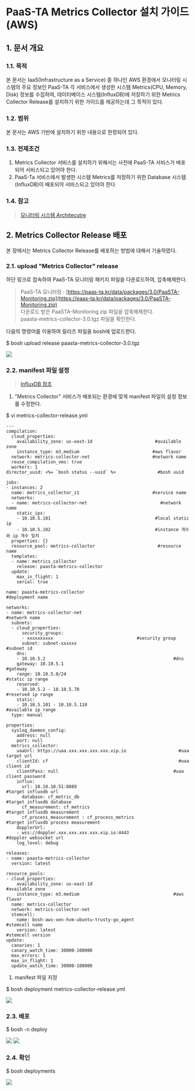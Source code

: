 # PaaS-TA Metrics Collector 설치 가이드\(AWS\)

## 1. 문서 개요

### 1.1. 목적

본 문서는 IaaS\(Infrastructure as a Service\) 중 하나인 AWS 환경에서 모니터링 시스템의 주요 정보인 PaaS-TA 각 서비스에서 생성한 시스템 Metrics\(CPU, Memory, Disk\) 정보를 수집하여, 데이터베이스 시스템\(InfluxDB\)에 저장하기 위한 Metrics Collector Release를 설치하기 위한 가이드를 제공하는데 그 목적이 있다.

### 1.2. 범위

본 문서는 AWS 기반에 설치하기 위한 내용으로 한정되어 있다.

### 1.3. 전제조건

1. Metrics Collector 서비스를 설치하기 위해서는 사전에 PaaS-TA 서비스가 배포되어 서비스되고 있어야 한다.
2. PaaS-Ta 서비스에서 발생한 시스템 Metrics를 저장하기 위한 Database 시스템\(InfluxDB\)이 배포되어 서비스되고 있어야 한다

### 1.4. 참고

> [모니터링 시스템 Architecutre](https://github.com/PaaS-TA/Guide-3.0-Penne-/blob/master/Install-Guide/monitoring/PaaS-TA%20%EB%AA%A8%EB%8B%88%ED%84%B0%EB%A7%81%20%EC%8B%9C%EC%8A%A4%ED%85%9C%20%EC%84%A4%EC%B9%98%EA%B0%80%EC%9D%B4%EB%93%9C.md)

## 2.  Metrics Collector Release 배포

본 장에서는 Metrics Collector Release를 배포하는 방법에 대해서 기술하였다.

### 2.1.  upload "Metrics Collector" release

하단 링크로 접속하여 PaaS-TA 모니터링 패키지 파일을 다운로드하여, 압축해제한다.

> PaaS-TA 모니터링 : [https://paas-ta.kr/data/packages/3.0/PaaSTA-Monitoring.zip](https://paas-ta.kr/data/packages/3.0/PaaSTA-Monitoring.zip)   
>  다운로드 받은 PaaSTA-Monitoring.zip 파일을 압축해제한다.   
>  paasta-metrics-collector-3.0.tgz 파일을 확인한다.

다음의 명령어를 이용하여 릴리즈 파일을 bosh에 업로드한다.

$ bosh upload release paasta-metrics-collector-3.0.tgz

![](../../../.gitbook/assets/2-1-1%20%285%29.png)

### 2.2.  manifest 파일 설정

> [InfluxDB 참조](https://github.com/OpenPaaSRnD/Documents-PaaSTA-2.0/blob/master/Use-Guide/PaaS-TA%20%EB%AA%A8%EB%8B%88%ED%84%B0%EB%A7%81%20DB%20%EB%B0%8F%20Metrics%20%EA%B0%80%EC%9D%B4%EB%93%9C.md)

1. "Metrics Collector" 서비스가 배포되는 환경에 맞게 manifest 파일의 설정 정보를 수정한다.

$ vi metrics-collector-release.yml

```text
---
compilation:
  cloud_properties:
    availability_zone: us-east-1d                        #available zone
    instance_type: m3.medium                            #aws flavor
  network: metrics-collector-net                        #network name
  reuse_compilation_vms: true
  workers: 1
director_uuid: <%= `bosh status --uuid` %>                #bosh uuid

jobs:
- instances: 2
  name: metrics_collector_z1                            #service name
  networks:
  - name: metrics-collector-net                            #network name
    static_ips:
    - 10.10.5.101                                        #local static ip
    - 10.10.5.102                                        #instance 개수와 ip 개수 일치
  properties: {}
  resource_pool: metrics-collector                        #resource name
  templates:
  - name: metrics_collector
    release: paasta-metrics-collector
  update:
    max_in_flight: 1
    serial: true

name: paasta-metrics-collector                                #deployment name

networks:
- name: metrics-collector-net                                    #network name
  subnets:
  - cloud_properties:
      security_groups:
      - xxxxxxxxxx                                #security group
      subnet: subnet-xxxxxx                                     #subnet id
    dns:
    - 10.10.5.2                                                 #dns
    gateway: 10.10.5.1                                            #gateway
    range: 10.10.5.0/24                                            #static ip range
    reserved:
    - 10.10.5.2 - 10.10.5.70                                    #reserved ip range
    static:
    - 10.10.5.101 - 10.10.5.110                                    #available ip range
  type: manual

properties:
  syslog_daemon_config:
    address: null
    port: null
  metrics_collector:
    uaaUrl: https://uaa.xxx.xxx.xxx.xxx.xip.io                    #uaa target url
    clientId: cf                                                  #uaa client id
    clientPass: null                                            #uaa client password
    influx:
      url: 10.10.18.51:8089                                          #target influxdb url
      database: cf_metric_db                                      #target influxdb database
      cf_measurement: cf_metrics                                #target influxdb measurement
      cf_process_measurement : cf_process_metrics                #target influxdb process measurement
    dopplerUrl:
    - wss://doppler.xxx.xxx.xxx.xxx.xip.io:4443                    #doppler websocket url
    log_level: debug

releases:
- name: paasta-metrics-collector
  version: latest

resource_pools:
- cloud_properties:
    availability_zone: us-east-1d                                #available zone
    instance_type: m3.medium                                    #aws flavor
  name: metrics-collector
  network: metrics-collector-net
  stemcell:
    name: bosh-aws-xen-hvm-ubuntu-trusty-go_agent                #stemcell name
    version: latest                                                #stemcell version
update:
  canaries: 1
  canary_watch_time: 30000-100000
  max_errors: 1
  max_in_flight: 1
  update_watch_time: 30000-100000
```

1. manifest 파일 지정

$ bosh deployment metrics-collector-release.yml

![](../../../.gitbook/assets/2-2-1%20%283%29.png)

### 2.3.  배포

$ bosh -n deploy

![](../../../.gitbook/assets/2-3-1%20%2812%29.png) ![](../../../.gitbook/assets/2-3-2%20%2810%29.png)

### 2.4.  확인

$ bosh deployments

![](../../../.gitbook/assets/2-4-1.png)

